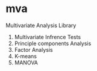 # mva
Multivariate Analysis Library

1. Multivariate Infrence Tests
2. Principle components Analysis
3. Factor Analysis
4. K-means 
5. MANOVA
